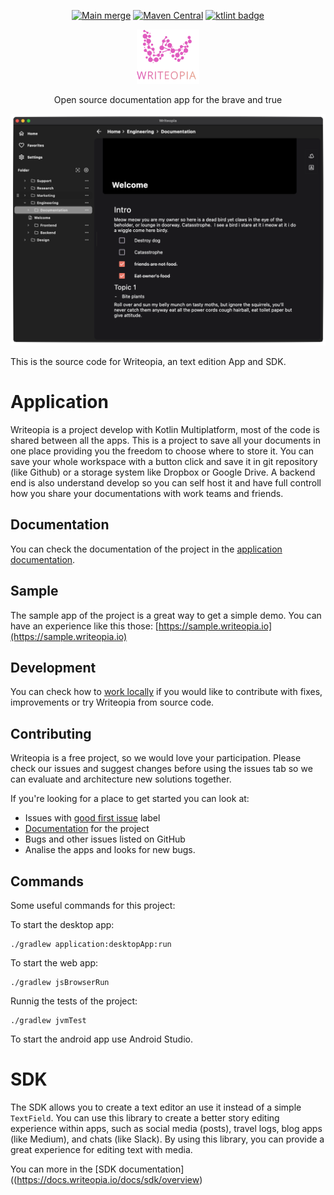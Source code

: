 
<p align="center" width="100%">
  <a href="https://github.com/leandroBorgesFerreira/Writeopia/actions/workflows/main-merge.yml"><img src="https://github.com/leandroBorgesFerreira/Writeopia/actions/workflows/main-merge.yml/badge.svg" alt="Main merge"></a>
  <a href="https://search.maven.org/artifact/io.writeopia/writeopia-core"><img src="https://img.shields.io/maven-central/v/io.writeopia/writeopia-core" alt="Maven Central"/></a>
  <a href="https://pinterest.github.io/ktlint/" target="_blank"><img src="https://img.shields.io/badge/ktlint%20code--style-%E2%9D%A4-FF4081" alt="ktlint badge" />
  </a>
</p>

<p align="center" width="100%">
  <img 
   src="./images/icon_with_title.svg" alt="Writeopia logo"
   width="100" 
   height="87" 
  />
</p>

<p align="center">Open source documentation app for the brave and true <p/>

<p align="center" width="100%">
  <img 
   src="./images/usage_screenshot.png" alt="Writeopia logo"
  />
</p>

This is the source code for Writeopia, an text edition App and SDK. 

# Application
Writeopia is a project develop with Kotlin Multiplatform, most of the code is shared between all the apps. This is a project to save all your documents in one place providing you the freedom to choose where to store it. You can save your whole workspace with a button click and save it in git repository (like Github) or a storage system like Dropbox or Google Drive. A backend end is also understand develop so you can self host it and have full controll how you share your documentations with work teams and friends. 

## Documentation
You can check the documentation of the project in the [application documentation](https://docs.writeopia.io/docs/application/overview).

## Sample 
The sample app of the project is a great way to get a simple demo. You can have an experience like this those: [https://sample.writeopia.io](https://sample.writeopia.io) 

## Development
You can check how to [work locally](https://docs.writeopia.io) <!-- Todo: Change this link!  --> if you would like to contribute with fixes, improvements or try Writeopia from source code. 

## Contributing
Writeopia is a free project, so we would love your participation. Please check our issues and suggest changes before using the issues tab so we can evaluate and architecture new solutions together. 

If you're looking for a place to get started you can look at:
- Issues with [good first issue](https://github.com/leandroBorgesFerreira/Writeopia/issues?q=is%3Aissue+is%3Aopen+label%3A%22good+first+issue%22) label
- [Documentation](https://github.com/leandroBorgesFerreira/Writeopia/tree/Documentation/documentation/writeopia_docs) for the project
- Bugs and other issues listed on GitHub
- Analise the apps and looks for new bugs. 

## Commands
Some useful commands for this project:

To start the desktop app:

```
./gradlew application:desktopApp:run
```

To start the web app:

```
./gradlew jsBrowserRun
```

Runnig the tests of the project: 

```
./gradlew jvmTest 
```

To start the android app use Android Studio.

# SDK 
The SDK allows you to create a text editor an use it instead of a simple `TextField`. You can use this library to create a better story editing experience within apps, such as social media (posts), travel logs, blog apps (like Medium), and chats (like Slack). By using this library, you can provide a great experience for editing text with media.

You can more in the [SDK documentation]((https://docs.writeopia.io/docs/sdk/overview)


